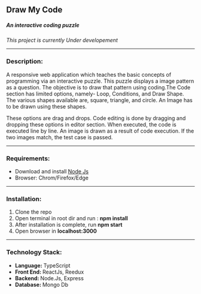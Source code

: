 <h2> <b> Draw My Code </b></h2>
<h5> An interactive coding puzzle </h5>
<p><i> This project is currently Under developement </i><p>
<hr/>

<h3> <b> Description: </b></h3>
<p> A responsive web application which teaches the basic concepts of programming via 
    an interactive puzzle. This puzzle displays a image pattern as a question. The objective 
    is to draw that pattern using coding.The Code section has limited options, namely- Loop, Conditions,
    and Draw Shape. The various shapes available are, square, triangle, and circle. An Image has to be drawn using 
    these shapes.
 </p>
 <p>
    These options are drag and drops. Code editing is done by dragging and dropping these options in 
    editor section. When executed, the code is executed line by line. An image is drawn as a result of code
    execution. If the two images match, the test case is passed.
 </p>

<hr/>

<h3> <b> Requirements: </b></h3>
<ul> 
    <li>Download and install <a href="https://nodejs.org/en/"> Node Js </a> </li>
    <li> Browser: Chrom/Firefox/Edge </li>
</ul>

<hr/>

<h3> <b> Installation: </b></h3>

<ol> 
    <li> Clone the repo </li>
    <li> Open terminal in root dir and run : <b> npm install </b> </li>
    <li> After installation is complete, run <b> npm start </b> </li>
    <li> Open browser in <b>localhost:3000</b> </li>
</ol>

<hr/>

<h3> <b> Technology Stack: </b></h3>
<ul>
    <li> <b>Language: </b> TypeScript</li>
    <li><b> Front End: </b> ReactJs, Reedux </li>
    <li> <b> Backend: </b> Node.Js, Express</li>
    <li><b>Database: </b> Mongo Db</li>
</ul>
